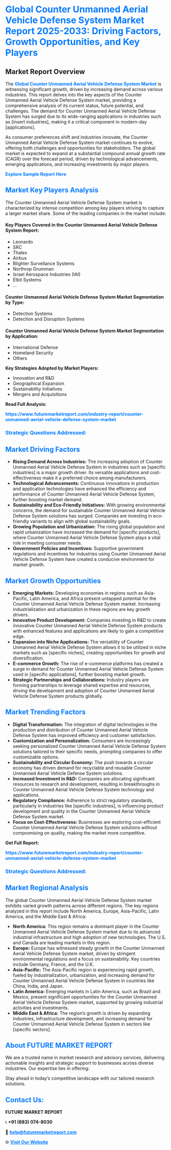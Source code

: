 <h1 style="color: #007BFF;">Global Counter Unmanned Aerial Vehicle Defense System Market Report 2025-2033: Driving Factors, Growth Opportunities, and Key Players</h1>

<section id="overview">
<h2>Market Report Overview</h2>
<p>The <a href="https://www.futuremarketreport.com/industry-report/counter-unmanned-aerial-vehicle-defense-system-market" style="color: #007BFF; text-decoration: none;"><strong>Global Counter Unmanned Aerial Vehicle Defense System Market</strong></a> is witnessing significant growth, driven by increasing demand across various industries. This report delves into the key aspects of the Counter Unmanned Aerial Vehicle Defense System market, providing a comprehensive analysis of its current status, future potential, and challenges. The demand for Counter Unmanned Aerial Vehicle Defense System has surged due to its wide-ranging applications in industries such as [insert industries], making it a critical component in modern-day [applications].</p>
<p>As consumer preferences shift and industries innovate, the Counter Unmanned Aerial Vehicle Defense System market continues to evolve, offering both challenges and opportunities for stakeholders. The global market is expected to expand at a substantial compound annual growth rate (CAGR) over the forecast period, driven by technological advancements, emerging applications, and increasing investments by major players.</p>
</section>

<section id="overview">
<p><a href="https://www.futuremarketreport.com/request-sample/reportId=51272" style="color: #007BFF; text-decoration: none;"><strong>Explore Sample Report Here</strong></a></p>
</section>

<section id="key-players">
<h2 style="color: #007BFF;">Market Key Players Analysis</h2>
<p>The Counter Unmanned Aerial Vehicle Defense System market is characterized by intense competition among key players striving to capture a larger market share. Some of the leading companies in the market include:</p>
<h4>Key Players Covered in the Counter Unmanned Aerial Vehicle Defense System Report:</h4>
<ul><li>Leonardo</li><li>SRC</li><li>Thales</li><li>Airbus</li><li>Blighter Survellance Systems</li><li>Northrop Grumman</li><li>Israel Aerospace Industries (IAI)</li><li>Elbit Systems</li><li>...</li></ul>
<h4>Counter Unmanned Aerial Vehicle Defense System Market Segmentation by Type:</h4>
<ul><li>Detection Systems</li><li>Detection and Disruption Systems</li></ul>

<h4>Counter Unmanned Aerial Vehicle Defense System Market Segmentation by Application:</h4>
<ul><li>International Defense</li><li>Homeland Security</li><li>Others</li></ul>
<p><strong>Key Strategies Adopted by Market Players:</strong></p>
<ul>
<li>Innovation and R&D</li>
<li>Geographical Expansion</li>
<li>Sustainability Initiatives</li>
<li>Mergers and Acquisitions</li>
</ul>
</section>

<section>
<p><strong>Read Full Analysis: </strong></p><a href="https://www.futuremarketreport.com/industry-report/counter-unmanned-aerial-vehicle-defense-system-market" style="color: #007BFF; text-decoration: none;"><strong>https://www.futuremarketreport.com/industry-report/counter-unmanned-aerial-vehicle-defense-system-market</strong></a>
<h3 style="color: #007BFF;">Strategic Questions Addressed:</h3>
</section>

<section id="driving-factors">
<h2 style="color: #007BFF;">Market Driving Factors</h2>
<ul>
<li><strong>Rising Demand Across Industries:</strong> The increasing adoption of Counter Unmanned Aerial Vehicle Defense System in industries such as [specific industries] is a major growth driver. Its versatile applications and cost-effectiveness make it a preferred choice among manufacturers.</li>
<li><strong>Technological Advancements:</strong> Continuous innovations in production and application technologies have enhanced the efficiency and performance of Counter Unmanned Aerial Vehicle Defense System, further boosting market demand.</li>
<li><strong>Sustainability and Eco-Friendly Initiatives:</strong> With growing environmental concerns, the demand for sustainable Counter Unmanned Aerial Vehicle Defense System solutions has surged. Companies are investing in eco-friendly variants to align with global sustainability goals.</li>
<li><strong>Growing Population and Urbanization:</strong> The rising global population and rapid urbanization have increased the demand for [specific products], where Counter Unmanned Aerial Vehicle Defense System plays a vital role in meeting consumer needs.</li>
<li><strong>Government Policies and Incentives:</strong> Supportive government regulations and incentives for industries using Counter Unmanned Aerial Vehicle Defense System have created a conducive environment for market growth.</li>
</ul>
</section>

<section id="growth-opportunities">
<h2 style="color: #007BFF;">Market Growth Opportunities</h2>
<ul>
<li><strong>Emerging Markets:</strong> Developing economies in regions such as Asia-Pacific, Latin America, and Africa present untapped potential for the Counter Unmanned Aerial Vehicle Defense System market. Increasing industrialization and urbanization in these regions are key growth drivers.</li>
<li><strong>Innovative Product Development:</strong> Companies investing in R&D to create innovative Counter Unmanned Aerial Vehicle Defense System products with enhanced features and applications are likely to gain a competitive edge.</li>
<li><strong>Expansion into Niche Applications:</strong> The versatility of Counter Unmanned Aerial Vehicle Defense System allows it to be utilized in niche markets such as [specific niches], creating opportunities for growth and diversification.</li>
<li><strong>E-commerce Growth:</strong> The rise of e-commerce platforms has created a surge in demand for Counter Unmanned Aerial Vehicle Defense System used in [specific applications], further boosting market growth.</li>
<li><strong>Strategic Partnerships and Collaborations:</strong> Industry players are forming partnerships to leverage shared expertise and resources, driving the development and adoption of Counter Unmanned Aerial Vehicle Defense System products globally.</li>
</ul>
</section>

<section id="trending-factors">
<h2 style="color: #007BFF;">Market Trending Factors</h2>
<ul>
<li><strong>Digital Transformation:</strong> The integration of digital technologies in the production and distribution of Counter Unmanned Aerial Vehicle Defense System has improved efficiency and customer satisfaction.</li>
<li><strong>Customization and Personalization:</strong> Consumers are increasingly seeking personalized Counter Unmanned Aerial Vehicle Defense System solutions tailored to their specific needs, prompting companies to offer customizable options.</li>
<li><strong>Sustainability and Circular Economy:</strong> The push towards a circular economy has driven demand for recyclable and reusable Counter Unmanned Aerial Vehicle Defense System solutions.</li>
<li><strong>Increased Investment in R&D:</strong> Companies are allocating significant resources to research and development, resulting in breakthroughs in Counter Unmanned Aerial Vehicle Defense System technology and applications.</li>
<li><strong>Regulatory Compliance:</strong> Adherence to strict regulatory standards, particularly in industries like [specific industries], is influencing product development and quality in the Counter Unmanned Aerial Vehicle Defense System market.</li>
<li><strong>Focus on Cost-Effectiveness:</strong> Businesses are exploring cost-efficient Counter Unmanned Aerial Vehicle Defense System solutions without compromising on quality, making the market more competitive.</li>
</ul>
</section>

<section>
<p><strong>Get Full Report: </strong></p><a href="https://www.futuremarketreport.com/industry-report/counter-unmanned-aerial-vehicle-defense-system-market" style="color: #007BFF; text-decoration: none;"><strong>https://www.futuremarketreport.com/industry-report/counter-unmanned-aerial-vehicle-defense-system-market</strong></a>
<h3 style="color: #007BFF;">Strategic Questions Addressed:</h3>
</section>


<section id="regional-analysis">
<h2 style="color: #007BFF;">Market Regional Analysis</h2>
<p>The global Counter Unmanned Aerial Vehicle Defense System market exhibits varied growth patterns across different regions. The key regions analyzed in this report include North America, Europe, Asia-Pacific, Latin America, and the Middle East & Africa:</p>
<ul>
<li><strong>North America:</strong> This region remains a dominant player in the Counter Unmanned Aerial Vehicle Defense System market due to its advanced industrial infrastructure and high adoption of new technologies. The U.S. and Canada are leading markets in this region.</li>
<li><strong>Europe:</strong> Europe has witnessed steady growth in the Counter Unmanned Aerial Vehicle Defense System market, driven by stringent environmental regulations and a focus on sustainability. Key countries include Germany, France, and the U.K.</li>
<li><strong>Asia-Pacific:</strong> The Asia-Pacific region is experiencing rapid growth, fueled by industrialization, urbanization, and increasing demand for Counter Unmanned Aerial Vehicle Defense System in countries like China, India, and Japan.</li>
<li><strong>Latin America:</strong> Emerging markets in Latin America, such as Brazil and Mexico, present significant opportunities for the Counter Unmanned Aerial Vehicle Defense System market, supported by growing industrial activities and investments.</li>
<li><strong>Middle East & Africa:</strong> The region’s growth is driven by expanding industries, infrastructure development, and increasing demand for Counter Unmanned Aerial Vehicle Defense System in sectors like [specific sectors].</li>
</ul>
</section>

<footer>
<h2 style="color: #007BFF;">About FUTURE MARKET REPORT</h2>
<p>We are a trusted name in market research and advisory services, delivering actionable insights and strategic support to businesses across diverse industries. Our expertise lies in offering:</p>

<p>Stay ahead in today’s competitive landscape with our tailored research solutions.</p>

<h2 style="color: #007BFF;">Contact Us:</h2>
<p><strong>FUTURE MARKET REPORT</strong></p>
<p>📞 <strong>+91 (883) 074-8030</strong></p>
<p>📧 <strong><a href="mailto:help@futuremarketreport.com" style="color: #007BFF;">help@futuremarketreport.com</a></strong></p>
<p>🌐 <strong><a href="https://www.futuremarketreport.com/" style="color: #007BFF;">Visit Our Website</a></strong></p>
</footer>